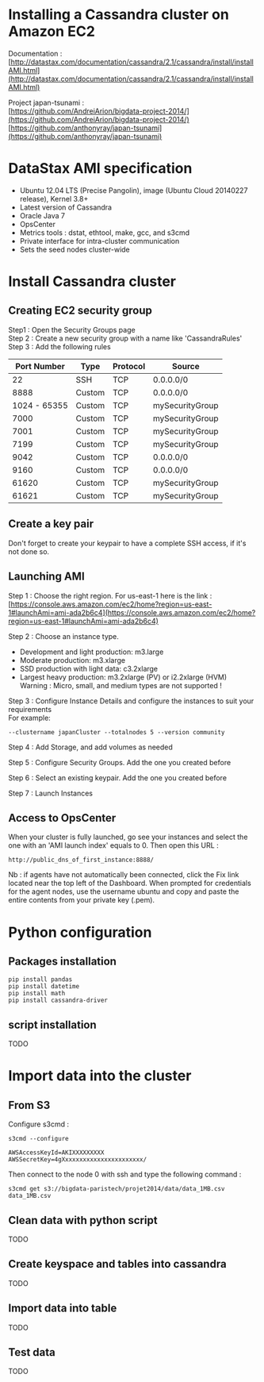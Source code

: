 Installing a Cassandra cluster on Amazon EC2
====================
Documentation : [http://datastax.com/documentation/cassandra/2.1/cassandra/install/installAMI.html](http://datastax.com/documentation/cassandra/2.1/cassandra/install/installAMI.html)

Project japan-tsunami :  
[https://github.com/AndreiArion/bigdata-project-2014/](https://github.com/AndreiArion/bigdata-project-2014/)  
[https://github.com/anthonyray/japan-tsunami](https://github.com/anthonyray/japan-tsunami)


# DataStax AMI specification
- Ubuntu 12.04 LTS (Precise Pangolin), image (Ubuntu Cloud 20140227 release), Kernel 3.8+  
- Latest version of Cassandra
- Oracle Java 7 
- OpsCenter  
- Metrics tools : dstat, ethtool, make, gcc, and s3cmd
- Private interface for intra-cluster communication
- Sets the seed nodes cluster-wide

# Install Cassandra cluster
## Creating EC2 security group
Step1 : Open the Security Groups page  
Step 2 : Create a new security group with a name like 'CassandraRules'   
Step 3 : Add the following rules    
<table>
<thead>
<tr>
	<th>Port Number</th>
	<th>Type</th>
	<th>Protocol</th>
	<th>Source</th>
</tr>
</thead>
<tbody>
<tr>
	<td> 22 </td>
	<td> SSH </td>
	<td> TCP </td>
	<td> 0.0.0.0/0 </td>
</tr>
<tr>
	<td> 8888 </td>
	<td> Custom </td>
	<td> TCP </td>
	<td> 0.0.0.0/0 </td>
</tr>
<tr>
	<td> 1024 - 65355 </td>
	<td> Custom </td>
	<td> TCP </td>
	<td> mySecurityGroup </td>
</tr>
<tr>
	<td> 7000 </td>
	<td> Custom </td>
	<td> TCP </td>
	<td> mySecurityGroup </td>
</tr>
<tr>
	<td> 7001 </td>
	<td> Custom </td>
	<td> TCP </td>
	<td> mySecurityGroup </td>
</tr>
<tr>
	<td> 7199 </td>
	<td> Custom </td>
	<td> TCP </td>
	<td> mySecurityGroup </td>
</tr>
<tr>
	<td> 9042 </td>
	<td> Custom </td>
	<td> TCP </td>
	<td> 0.0.0.0/0 </td>
</tr>
<tr>
	<td> 9160 </td>
	<td> Custom </td>
	<td> TCP </td>
	<td> 0.0.0.0/0 </td>
</tr>
<tr>
	<td> 61620 </td>
	<td> Custom </td>
	<td> TCP </td>
	<td> mySecurityGroup </td>
</tr>
<tr>
	<td> 61621 </td>
	<td> Custom </td>
	<td> TCP </td>
	<td> mySecurityGroup </td>
</tr>
</tbody>
</table>   

## Create a key pair
Don't forget to create your keypair to have a complete SSH access, if it's not done so.

## Launching AMI
Step 1 : Choose the right region. For us-east-1 here is the link : 
[https://console.aws.amazon.com/ec2/home?region=us-east-1#launchAmi=ami-ada2b6c4](https://console.aws.amazon.com/ec2/home?region=us-east-1#launchAmi=ami-ada2b6c4)

Step 2 : Choose an instance type.  
- Development and light production: m3.large  
- Moderate production: m3.xlarge  
- SSD production with light data: c3.2xlarge  
- Largest heavy production: m3.2xlarge (PV) or i2.2xlarge (HVM)  
Warning : Micro, small, and medium types are not supported !  

Step 3 : Configure Instance Details and configure the instances to suit your requirements  
For example:  
```
--clustername japanCluster --totalnodes 5 --version community
```

Step 4 : Add Storage, and add volumes as needed  

Step 5 : Configure Security Groups. Add the one you created before  

Step 6 : Select an existing keypair. Add the one you created before  

Step 7 : Launch Instances  

## Access to OpsCenter
When your cluster is fully launched, go see your instances and select the one with an 'AMI launch index' equals to 0. Then open this URL :  
```
http://public_dns_of_first_instance:8888/
```  

Nb : if agents have not automatically been connected, click the Fix link located near the top left of the Dashboard. When prompted for credentials for the agent nodes, use the username ubuntu and copy and paste the entire contents from your private key (.pem).

# Python configuration
## Packages installation
```
pip install pandas
pip install datetime
pip install math
pip install cassandra-driver
```  
## script installation
TODO

# Import data into the cluster
## From S3
Configure s3cmd :  
```
s3cmd --configure
```  
```
AWSAccessKeyId=AKIXXXXXXXXX  
AWSSecretKey=4gXxxxxxxxxxxxxxxxxxxxxxx/
```  
Then connect to the node 0 with ssh and type the following command :  
```
s3cmd get s3://bigdata-paristech/projet2014/data/data_1MB.csv data_1MB.csv
```  

## Clean data with python script
TODO
## Create keyspace and tables into cassandra
TODO
## Import data into table
TODO
## Test data
TODO